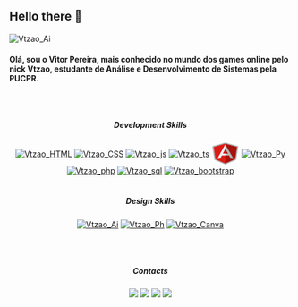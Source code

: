 <h2>Hello there 👋</h2>
<img align="center" alt="Vtzao_Ai" height="220" width="505" src="https://comixrevenge.files.wordpress.com/2018/06/1r3fn3.jpg" />
<h4>Olá, sou o Vitor Pereira, mais conhecido no mundo dos games online pelo nick Vtzao, estudante de Análise e Desenvolvimento de Sistemas pela PUCPR. </h4>

##
<div style="display: inline_block" align="center"><br>
   <h5><b>Development Skills</b></h5>
   <a href= "none"><img align="center" alt="Vtzao_HTML" height="40" width="50" src="https://cdn.jsdelivr.net/gh/devicons/devicon/icons/html5/html5-original.svg" /></a>
   <a href= "none"> <img align="center" alt="Vtzao_CSS" height="40" width="50" src="https://cdn.jsdelivr.net/gh/devicons/devicon/icons/css3/css3-original.svg" /></a>
   <a href= "none"><img align="center" alt="Vtzao_js" height="40" width="50" src="https://cdn.jsdelivr.net/gh/devicons/devicon/icons/javascript/javascript-original.svg" /></a>
   <a href= "none"><img align="center" alt="Vtzao_ts" height="40" width="50" src="https://cdn.jsdelivr.net/gh/devicons/devicon/icons/typescript/typescript-original.svg" /></a>
   <a href= "none"><img align="center" alt="Vtzao_Angular" height="40" width="50" src="https://raw.githubusercontent.com/devicons/devicon/1119b9f84c0290e0f0b38982099a2bd027a48bf1/icons/angularjs/angularjs-original.svg" /></a>
   <a href= "none"><img align="center" alt="Vtzao_Py" height="40" width="50" src="https://cdn.jsdelivr.net/gh/devicons/devicon/icons/python/python-original.svg" /></a>
   <a href= "none"><img align="center" alt="Vtzao_php" height="40" width="50" src="https://cdn.jsdelivr.net/gh/devicons/devicon/icons/php/php-plain.svg" /></a>
   <a href= "none"><img align="center" alt="Vtzao_sql" height="40" width="50" src="https://cdn.jsdelivr.net/gh/devicons/devicon/icons/mysql/mysql-original.svg" /></a>
   <a href= "none"><img align="center" alt="Vtzao_bootstrap" height="40" width="50" img src="https://cdn.jsdelivr.net/gh/devicons/devicon/icons/bootstrap/bootstrap-original.svg"/></a></br></div>
<div style="display: inline_block" align="center"><br>
   <h5><b>Design Skills</b></h5>
   <a href= "none"><img align="center" alt="Vtzao_Ai" height="30" width="40" src="https://cdn.jsdelivr.net/gh/devicons/devicon/icons/illustrator/illustrator-plain.svg" /></a>
   <a href= "none"><img align="center" alt="Vtzao_Ph" height="30" width="40" img src="https://cdn.jsdelivr.net/gh/devicons/devicon/icons/photoshop/photoshop-plain.svg" /></a>
   <a href= "none"><img align="center" alt="Vtzao_Canva" height="30" width="40" src="https://cdn.jsdelivr.net/gh/devicons/devicon/icons/canva/canva-original.svg" /></a></br>
</div>
 
 ##
 
<div  style="display: inline_block" align="center"><br>
    <h5><b>Contacts</b></h5>
    <a href= "mailto:contato.vtpereira@gmail.com"><img src="https://img.shields.io/badge/Gmail-D14836?style=for-the-badge&logo=gmail&logoColor=white" target="_blank"></a>
    <a href= "https://www.linkedin.com/in/vitor-pereira-co/"><img src="https://img.shields.io/badge/LinkedIn-0077B5?style=for-the-badge&logo=linkedin&logoColor=white" target="_blank"></a>
    <a href= "https://links.pereiravt.com/"><img src="https://img.shields.io/badge/website-grey?style=for-the-badge&logo=" target="_blank"></a>
    <a href= "https://www.instagram.com.br/pereira_vt/"><img src="https://img.shields.io/badge/Instagram-E4405F?style=for-the-badge&logo=instagram&logoColor=white" target="_blank"></a>
</br></div>
